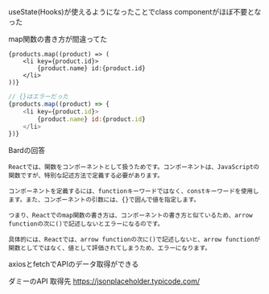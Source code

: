 
useState(Hooks)が使えるようになったことでclass componentがほぼ不要となった

map関数の書き方が間違ってた

```javascript: OK
{products.map((product) => (
    <li key={product.id}>
        {product.name} id:{product.id}
    </li>
))}
```

```javascript :NG
// {}はエラーだった
{products.map((product) => {
    <li key={product.id}>
        {product.name} id:{product.id}
    </li>
})}
```

Bardの回答

```text
Reactでは、関数をコンポーネントとして扱うためです。コンポーネントは、JavaScriptの関数ですが、特別な記述方法で定義する必要があります。

コンポーネントを定義するには、functionキーワードではなく、constキーワードを使用します。また、コンポーネントの引数には、{}で囲んで値を指定します。

つまり、Reactでのmap関数の書き方は、コンポーネントの書き方と似ているため、arrow functionの次に()で記述しないとエラーになるのです。

具体的には、Reactでは、arrow functionの次に()で記述しないと、arrow functionが関数としてではなく、値として評価されてしまうため、エラーになります。
```


axiosとfetchでAPIのデータ取得ができる

ダミーのAPI 取得先
<https://jsonplaceholder.typicode.com/>
